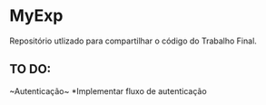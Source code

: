 # MyExp

Repositório utlizado para compartilhar o código do Trabalho Final.



## TO DO:
~Autenticação~
*Implementar fluxo de autenticação


